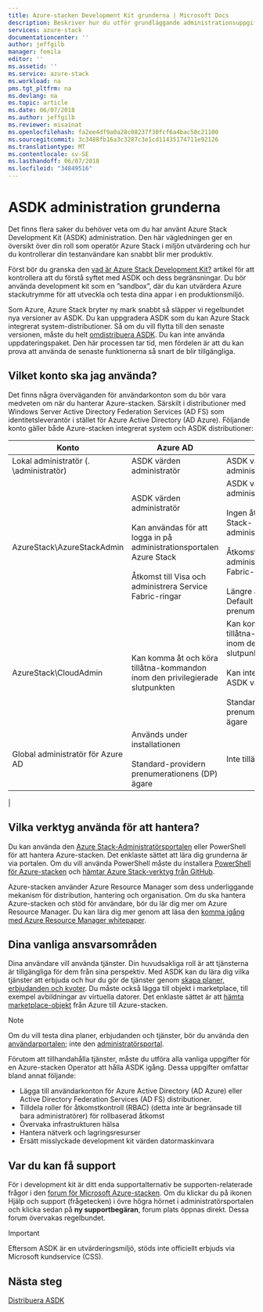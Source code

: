 ```yaml
---
title: Azure-stacken Development Kit grunderna | Microsoft Docs
description: Beskriver hur du utför grundläggande administrationsuppgifter för Azure Stack Development Kit (ASDK).
services: azure-stack
documentationcenter: ''
author: jeffgilb
manager: femila
editor: ''
ms.assetid: ''
ms.service: azure-stack
ms.workload: na
pms.tgt_pltfrm: na
ms.devlang: na
ms.topic: article
ms.date: 06/07/2018
ms.author: jeffgilb
ms.reviewer: misainat
ms.openlocfilehash: fa2ee4df9a0a28c08237f30fcf6a4bac50c21100
ms.sourcegitcommit: 3c3488fb16a3c3287c3e1cd11435174711e92126
ms.translationtype: MT
ms.contentlocale: sv-SE
ms.lasthandoff: 06/07/2018
ms.locfileid: "34849516"
---
```

# <a name="asdk-administration-basics"></a>ASDK administration grunderna 
Det finns flera saker du behöver veta om du har använt Azure Stack Development Kit (ASDK) administration. Den här vägledningen ger en översikt över din roll som operatör Azure Stack i miljön utvärdering och hur du kontrollerar din testanvändare kan snabbt blir mer produktiv.

Först bör du granska den [vad är Azure Stack Development Kit?](asdk-what-is.md) artikel för att kontrollera att du förstå syftet med ASDK och dess begränsningar. Du bör använda development kit som en ”sandbox”, där du kan utvärdera Azure stackutrymme för att utveckla och testa dina appar i en produktionsmiljö. 

Som Azure, Azure Stack bryter ny mark snabbt så släpper vi regelbundet nya versioner av ASDK. Du kan uppgradera ASDK som du kan Azure Stack integrerat system-distributioner. Så om du vill flytta till den senaste versionen, måste du helt [omdistribuera ASDK](asdk-redeploy.md). Du kan inte använda uppdateringspaket. Den här processen tar tid, men fördelen är att du kan prova att använda de senaste funktionerna så snart de blir tillgängliga. 

## <a name="what-account-should-i-use"></a>Vilket konto ska jag använda?
Det finns några överväganden för användarkonton som du bör vara medveten om när du hanterar Azure-stacken. Särskilt i distributioner med Windows Server Active Directory Federation Services (AD FS) som identitetsleverantör i stället för Azure Active Directory (AD Azure). Följande konto gäller både Azure-stacken integrerat system och ASDK distributioner:

|Konto|Azure AD|AD FS|
|-----|-----|-----|
|Lokal administratör (. \administratör)|ASDK värden administratör|ASDK värden administratör|
|AzureStack\AzureStackAdmin|ASDK värden administratör<br><br>Kan användas för att logga in på administrationsportalen Azure Stack<br><br>Åtkomst till Visa och administrera Service Fabric-ringar|ASDK värden administratör<br><br>Ingen åtkomst till Azure Stack-administrationsportalen<br><br>Åtkomst till Visa och administrera Service Fabric-ringar<br><br>Längre ägare av Default leverantör prenumeration (DP)|
|AzureStack\CloudAdmin|Kan komma åt och köra tillåtna-kommandon inom den privilegierade slutpunkten|Kan komma åt och köra tillåtna-kommandon inom den privilegierade slutpunkten<br><br>Kan inte logga in till ASDK värden<br><br>Standard-providern prenumerationens (DP) ägare|
|Global administratör för Azure AD|Används under installationen<br><br>Standard-providern prenumerationens (DP) ägare|Inte tillämpligt|
|

## <a name="what-tools-do-i-use-to-manage"></a>Vilka verktyg använda för att hantera?
Du kan använda den [Azure Stack-Administratörsportalen](https://adminportal.local.azurestack.external) eller PowerShell för att hantera Azure-stacken. Det enklaste sättet att lära dig grunderna är via portalen. Om du vill använda PowerShell måste du installera [PowerShell för Azure-stacken](asdk-post-deploy.md#install-azure-stack-powershell) och [hämtar Azure Stack-verktyg från GitHub](asdk-post-deploy.md#download-the-azure-stack-tools).

Azure-stacken använder Azure Resource Manager som dess underliggande mekanism för distribution, hantering och organisation. Om du ska hantera Azure-stacken och stöd för användare, bör du lär dig mer om Azure Resource Manager. Du kan lära dig mer genom att läsa den [komma igång med Azure Resource Manager whitepaper](http://download.microsoft.com/download/E/A/4/EA4017B5-F2ED-449A-897E-BD92E42479CE/Getting_Started_With_Azure_Resource_Manager_white_paper_EN_US.pdf).

## <a name="your-typical-responsibilities"></a>Dina vanliga ansvarsområden
Dina användare vill använda tjänster. Din huvudsakliga roll är att tjänsterna är tillgängliga för dem från sina perspektiv. Med ASDK kan du lära dig vilka tjänster att erbjuda och hur du gör de tjänster genom [skapa planer, erbjudanden och kvoter](asdk-offer-services.md). Du måste också lägga till objekt i marketplace, till exempel avbildningar av virtuella datorer. Det enklaste sättet är att [hämta marketplace-objekt](asdk-marketplace-item.md) från Azure till Azure-stacken.

> [!NOTE]
> Om du vill testa dina planer, erbjudanden och tjänster, bör du använda den [användarportalen](https://portal.local.azurestack.external); inte den [administratörsportal](https://adminportal.local.azurestack.external).

Förutom att tillhandahålla tjänster, måste du utföra alla vanliga uppgifter för en Azure-stacken Operator att hålla ASDK igång. Dessa uppgifter omfattar bland annat följande:
- Lägga till användarkonton för Azure Active Directory (AD Azure) eller Active Directory Federation Services (AD FS) distributioner.
- Tilldela roller för åtkomstkontroll (RBAC) (detta inte är begränsade till bara administratörer) för rollbaserad åtkomst
- Övervaka infrastrukturen hälsa
- Hantera nätverk och lagringsresurser
- Ersätt misslyckade development kit värden datormaskinvara 

## <a name="where-to-get-support"></a>Var du kan få support
För i development kit är ditt enda supportalternativ be supporten-relaterade frågor i den [forum för Microsoft Azure-stacken](https://social.msdn.microsoft.com/Forums/azure/home?forum=azurestack). Om du klickar du på ikonen Hjälp och support (frågetecken) i övre högra hörnet i administratörsportalen och klicka sedan på **ny supportbegäran**, forum plats öppnas direkt. Dessa forum övervakas regelbundet. 

> [!IMPORTANT]
> Eftersom ASDK är en utvärderingsmiljö, stöds inte officiellt erbjuds via Microsoft kundservice (CSS).

## <a name="next-steps"></a>Nästa steg
[Distribuera ASDK](asdk-install.md)

